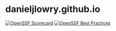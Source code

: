 # danieljlowry.github.io

[![OpenSSF Scorecard](https://api.securityscorecards.dev/projects/github.com/danieljlowry/danieljlowry.github.io/badge)](https://securityscorecards.dev/viewer/?uri=github.com/{owner}/{repo})
[![OpenSSF Best Practices](https://www.bestpractices.dev/projects/8557/badge)](https://www.bestpractices.dev/projects/8557)
